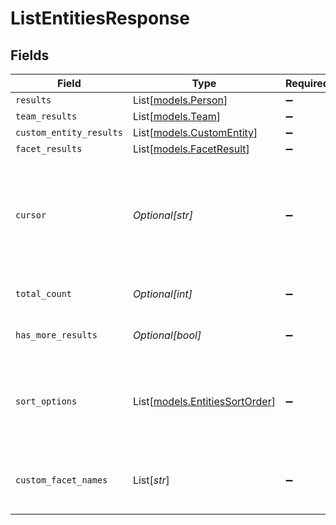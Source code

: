 # ListEntitiesResponse


## Fields

| Field                                                                                                                     | Type                                                                                                                      | Required                                                                                                                  | Description                                                                                                               |
| ------------------------------------------------------------------------------------------------------------------------- | ------------------------------------------------------------------------------------------------------------------------- | ------------------------------------------------------------------------------------------------------------------------- | ------------------------------------------------------------------------------------------------------------------------- |
| `results`                                                                                                                 | List[[models.Person](../models/person.md)]                                                                                | :heavy_minus_sign:                                                                                                        | N/A                                                                                                                       |
| `team_results`                                                                                                            | List[[models.Team](../models/team.md)]                                                                                    | :heavy_minus_sign:                                                                                                        | N/A                                                                                                                       |
| `custom_entity_results`                                                                                                   | List[[models.CustomEntity](../models/customentity.md)]                                                                    | :heavy_minus_sign:                                                                                                        | N/A                                                                                                                       |
| `facet_results`                                                                                                           | List[[models.FacetResult](../models/facetresult.md)]                                                                      | :heavy_minus_sign:                                                                                                        | N/A                                                                                                                       |
| `cursor`                                                                                                                  | *Optional[str]*                                                                                                           | :heavy_minus_sign:                                                                                                        | Pagination cursor. A previously received opaque token representing the position in the overall results at which to start. |
| `total_count`                                                                                                             | *Optional[int]*                                                                                                           | :heavy_minus_sign:                                                                                                        | The total number of entities available                                                                                    |
| `has_more_results`                                                                                                        | *Optional[bool]*                                                                                                          | :heavy_minus_sign:                                                                                                        | Whether or not more entities can be fetched.                                                                              |
| `sort_options`                                                                                                            | List[[models.EntitiesSortOrder](../models/entitiessortorder.md)]                                                          | :heavy_minus_sign:                                                                                                        | Sort options from EntitiesSortOrder supported for this response. Default is empty list.                                   |
| `custom_facet_names`                                                                                                      | List[*str*]                                                                                                               | :heavy_minus_sign:                                                                                                        | list of Person attributes that are custom setup by deployment                                                             |